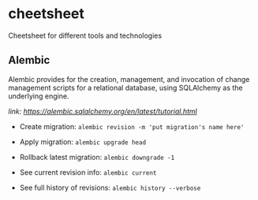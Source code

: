 # cheetsheet
Cheetsheet for different tools and technologies

## Alembic

Alembic provides for the creation, management, and invocation of change management scripts for a relational database, using SQLAlchemy as the underlying engine. 

*link: https://alembic.sqlalchemy.org/en/latest/tutorial.html*

- Create migration: `alembic revision -m 'put migration's name here'`

- Apply migration: `alembic upgrade head`

- Rollback latest migration: `alembic downgrade -1`

- See current revision info: `alembic current`

- See full history of revisions: `alembic history --verbose`
